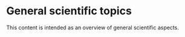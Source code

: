 
<!-- ======================================================================= -->
# General scientific topics

This content is intended as an overview of general scientific aspects.

